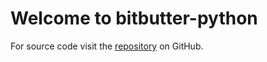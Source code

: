# Welcome to bitbutter-python

For source code visit the [repository](https://github.com/polyledger/bitbutter-python) on GitHub.
